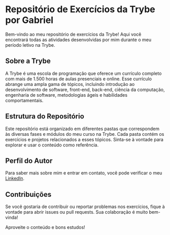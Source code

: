 # Repositório de Exercícios da Trybe por Gabriel

Bem-vindo ao meu repositório de exercícios da Trybe! Aqui você encontrará todas as atividades desenvolvidas por mim durante o meu período letivo na Trybe.

## Sobre a Trybe

A Trybe é uma escola de programação que oferece um currículo completo com mais de 1.500 horas de aulas presenciais e online. Esse currículo abrange uma ampla gama de tópicos, incluindo introdução ao desenvolvimento de software, front-end, back-end, ciência da computação, engenharia de software, metodologias ágeis e habilidades comportamentais.

## Estrutura do Repositório

Este repositório está organizado em diferentes pastas que correspondem às diversas fases e módulos do meu curso na Trybe. Cada pasta contém os exercícios e projetos relacionados a esses tópicos. Sinta-se à vontade para explorar e usar o conteúdo como referência.

## Perfil do Autor

Para saber mais sobre mim e entrar em contato, você pode verificar o meu [LinkedIn](https://www.linkedin.com/in/gabriel-da-silva-796085299/).

## Contribuições

Se você gostaria de contribuir ou reportar problemas nos exercícios, fique à vontade para abrir issues ou pull requests. Sua colaboração é muito bem-vinda!

Aproveite o conteúdo e bons estudos!



